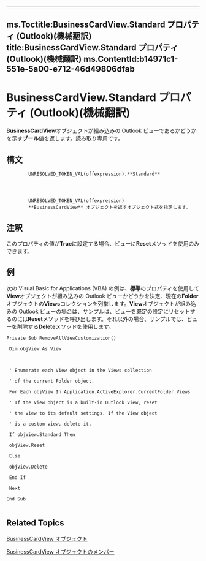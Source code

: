

---
ms.Toctitle:BusinessCardView.Standard プロパティ (Outlook)(機械翻訳)
title:BusinessCardView.Standard プロパティ (Outlook)(機械翻訳)
ms.ContentId:b14971c1-551e-5a00-e712-46d49806dfab
---
# BusinessCardView.Standard プロパティ (Outlook)(機械翻訳)




**BusinessCardView**オブジェクトが組み込みの Outlook ビューであるかどうかを示す**ブール**値を返します。読み取り専用です。

## 構文

            UNRESOLVED_TOKEN_VAL(offexpression).**Standard**




            UNRESOLVED_TOKEN_VAL(offexpression)
            **BusinessCardView** オブジェクトを返すオブジェクト式を指定します。



## 注釈
このプロパティの値が**True**に設定する場合、ビューに**Reset**メソッドを使用のみできます。



## 例
次の Visual Basic for Applications (VBA) の例は、**標準**のプロパティを使用して**View**オブジェクトが組み込みの Outlook ビューかどうかを決定、現在の**Folder**オブジェクトの**Views**コレクションを列挙します。**View**オブジェクトが組み込みの Outlook ビューの場合は、サンプルは、ビューを既定の設定にリセットするのには**Reset**メソッドを呼び出します。それ以外の場合、サンプルでは、ビューを削除する**Delete**メソッドを使用します。

```sourcecode
Private Sub RemoveAllViewCustomization() 
 
 Dim objView As View 
 
 
 
 ' Enumerate each View object in the Views collection 
 
 ' of the current Folder object. 
 
 For Each objView In Application.ActiveExplorer.CurrentFolder.Views 
 
 ' If the View object is a built-in Outlook view, reset 
 
 ' the view to its default settings. If the View object 
 
 ' is a custom view, delete it. 
 
 If objView.Standard Then 
 
 objView.Reset 
 
 Else 
 
 objView.Delete 
 
 End If 
 
 Next 
 
End Sub 
 

```




## Related Topics

[BusinessCardView オブジェクト](83706cf8-080c-fbf0-9381-5801a2dd4dfd.md)

[BusinessCardView オブジェクトのメンバー](7ae88b49-5a9f-1a7b-79c2-3320bb0b50ae.md)




